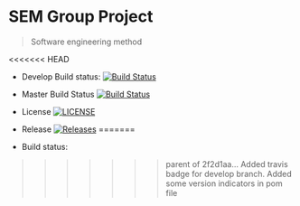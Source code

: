 # SEM Group Project
> Software engineering method

<<<<<<< HEAD
- Develop Build status: [![Build Status](https://travis-ci.org/benhasselgren/sem-group-project.svg?branch=develop)](https://travis-ci.org/benhasselgren/sem-group-project)

- Master Build Status [![Build Status](https://travis-ci.org/benhasselgren/sem-group-project.svg?branch=master)](https://travis-ci.org/benhasselgren/sem-group-project)
- License [![LICENSE](https://img.shields.io/github/license/benhasselgren/sem-group-project.svg?style=flat-square)](https://github.com/benhasselgren/sem-group-project/blob/master/LICENSE)
- Release [![Releases](https://img.shields.io/github/release/benhasselgren/sem-group-project/all.svg?style=flat-square)](https://github.com/benhasselgren/sem-group-project/releases)
=======
- Build status:
>>>>>>> parent of 2f2d1aa... Added travis badge for develop branch. Added some version indicators in pom file
